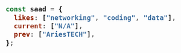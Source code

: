 <h2>
  
```javascript
const saad = {
  likes: ["networking", "coding", "data"],
  current: ["N/A"],
  prev: ["AriesTECH"],
};
```
